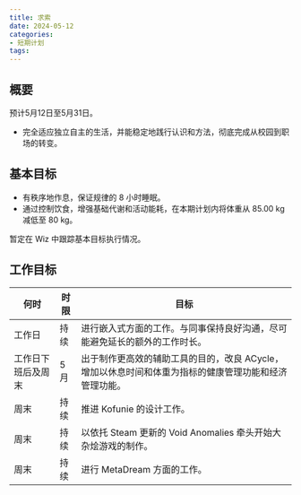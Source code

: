 ```yaml
---
title: 求索
date: 2024-05-12
categories:
- 短期计划
tags:
---
```


## 概要

预计5月12日至5月31日。

- 完全适应独立自主的生活，并能稳定地践行认识和方法，彻底完成从校园到职场的转变。

## 基本目标

- 有秩序地作息，保证规律的 8 小时睡眠。
- 通过控制饮食，增强基础代谢和活动能耗，在本期计划内将体重从 85.00 kg 减低至 80 kg。

暂定在 Wiz 中跟踪基本目标执行情况。

## 工作目标

| 何时 | 时限 | 目标 |
| --- | --- | --- |
| 工作日 | 持续 | 进行嵌入式方面的工作。与同事保持良好沟通，尽可能避免延长的额外的工作时长。|
| 工作日下班后及周末 | 5月 | 出于制作更高效的辅助工具的目的，改良 ACycle，增加以休息时间和体重为指标的健康管理功能和经济管理功能。|
| 周末 | 持续 | 推进 Kofunie 的设计工作。|
| 周末 | 持续 | 以依托 Steam 更新的 Void Anomalies 牵头开始大杂烩游戏的制作。|
| 周末 | 持续 | 进行 MetaDream 方面的工作。|
